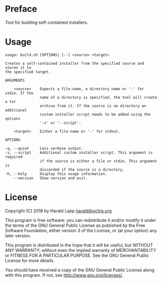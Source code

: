 # Preface

Tool for building self-contained installers.

# Usage

    usage: build.sh [OPTIONS] [--] <source> <target>
    
    Creates a self-contained installer from the specified source and stores it to
    the specified target.

    ARGUMENTS

        <source>    Expects a file-name, a directory name or '-' for stdin. If the
                    name of a directory is specified, the tool will create a tar 
                    archive from it. If the source is no directory an additional
                    custom installer script needs to be added using the options
                    '-s' or '--script'.

        <target>    Either a file-name or '-' for stdout.

    OPTIONS

    -q, --quiet     Less verbose output.
    -s, --script    Additional custom installer script. This argument is required
                    if the source is either a file or stdin. This argument is 
                    discarded if the source is a directory.
    -h, --help      Display this usage information.
        --version   Show version and exit.

# License

Copyright (C) 2018 by Harald Lapp <harald@octris.org>

This program is free software: you can redistribute it and/or modify it under the terms of the GNU General Public License as published by the Free Software Foundation, either version 3 of the License, or (at your option) any later version.

This program is distributed in the hope that it will be useful, but WITHOUT ANY WARRANTY; without even the implied warranty of MERCHANTABILITY or FITNESS FOR A PARTICULAR PURPOSE. See the GNU General Public License for more details.

You should have received a copy of the GNU General Public License along with this program. If not, see <http://www.gnu.org/licenses/>.
